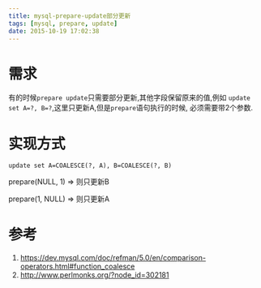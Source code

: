```yaml
---
title: mysql-prepare-update部分更新
tags: [mysql, prepare, update]
date: 2015-10-19 17:02:38
---
```


# 需求

有的时候`prepare update`只需要部分更新,其他字段保留原来的值,例如
`update set A=?, B=?`,这里只更新A,但是`prepare`语句执行的时候,
必须需要带2个参数.

# 实现方式

`update set A=COALESCE(?, A), B=COALESCE(?, B)`

prepare(NULL, 1) => 则只更新B

prepare(1, NULL) => 则只更新A

# 参考

1.  <https://dev.mysql.com/doc/refman/5.0/en/comparison-operators.html#function_coalesce>
1.  <http://www.perlmonks.org/?node_id=302181>
